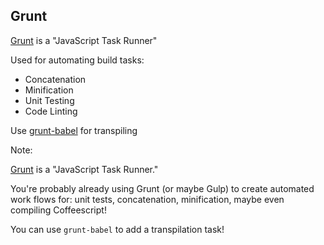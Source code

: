 ##  Grunt

[Grunt](http://gruntjs.com/) is a "JavaScript Task Runner"

Used for automating build tasks:
* Concatenation
* Minification
* Unit Testing
* Code Linting

Use [grunt-babel](https://github.com/babel/grunt-babel) for transpiling



Note:

[Grunt](http://gruntjs.com/) is a "JavaScript Task Runner."

You're probably already using Grunt (or maybe Gulp) to create automated work flows for: unit tests, concatenation, minification, maybe even compiling Coffeescript!

You can use `grunt-babel` to add a transpilation task!
